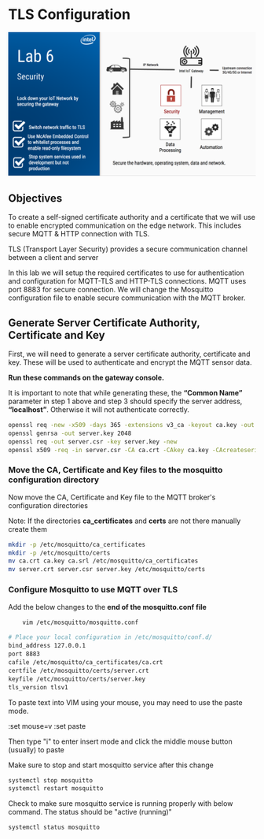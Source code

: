 # TLS Configuration

![Image of Security Lab Slide](./images/slide.png)

## Objectives

To create a self-signed certificate authority and a certificate that we will use to enable encrypted communication on the edge network. This includes secure MQTT & HTTP connection with TLS.

TLS (Transport Layer Security) provides a secure communication channel between a client and server

In this lab we will setup the required certificates to use for authentication and configuration for MQTT-TLS and HTTP-TLS connections. MQTT uses port 8883 for secure connection. We will change the Mosquitto configuration file to enable secure communication with the MQTT broker.

## Generate Server Certificate Authority, Certificate and Key

First, we will need to generate a server certificate authority, certificate and key. These will be used to authenticate and encrypt the MQTT sensor data.

**Run these commands on the gateway console.**

It is important to note that while generating these, the **“Common Name”** parameter in step 1 above and step 3 should specify the server address, **“localhost”**. Otherwise it will not authenticate correctly.

``` bash
openssl req -new -x509 -days 365 -extensions v3_ca -keyout ca.key -out ca.crt
openssl genrsa -out server.key 2048
openssl req -out server.csr -key server.key -new
openssl x509 -req -in server.csr -CA ca.crt -CAkey ca.key -CAcreateserial -out server.crt -days 365
```

### Move the CA, Certificate and Key files to the mosquitto configuration directory

Now move the CA, Certificate and Key file to the MQTT broker's configuration directories

Note: If the directories **ca_certificates** and **certs** are not there manually create them

```bash
mkdir -p /etc/mosquitto/ca_certificates
mkdir -p /etc/mosquitto/certs
mv ca.crt ca.key ca.srl /etc/mosquitto/ca_certificates
mv server.crt server.csr server.key /etc/mosquitto/certs
```

### Configure Mosquitto to use MQTT over TLS

Add the below changes to the **end of the mosquitto.conf file**

```bash
    vim /etc/mosquitto/mosquitto.conf
```

```bash
# Place your local configuration in /etc/mosquitto/conf.d/
bind_address 127.0.0.1
port 8883
cafile /etc/mosquitto/ca_certificates/ca.crt
certfile /etc/mosquitto/certs/server.crt
keyfile /etc/mosquitto/certs/server.key
tls_version tlsv1
```

To paste text into VIM using your mouse, you may need to use the paste mode.

:set mouse=v
:set paste

Then type "i" to enter insert mode and click the middle mouse button (usually) to paste


Make sure to stop and start mosquitto service after this change

```bash
systemctl stop mosquitto
systemctl restart mosquitto
```

Check to make sure mosquitto service is running properly with below command. The status should be "active (running)"

```bash
systemctl status mosquitto
```
